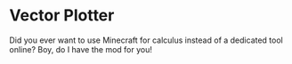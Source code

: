 # Vector Plotter

Did you ever want to use Minecraft for calculus instead of a dedicated tool online? Boy, do I have the mod for you!